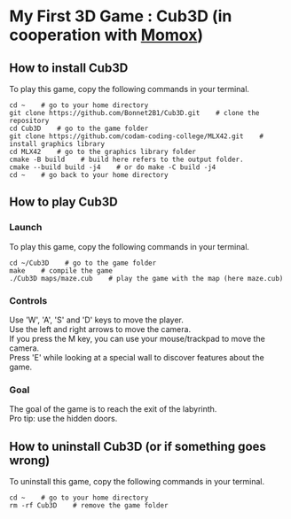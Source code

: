 # My First 3D Game : Cub3D (in cooperation with [Momox](https://github.com/momoox))

## How to install Cub3D

To play this game, copy the following commands in your terminal.

	cd ~    # go to your home directory
	git clone https://github.com/Bonnet2B1/Cub3D.git    # clone the repository
	cd Cub3D    # go to the game folder
	git clone https://github.com/codam-coding-college/MLX42.git    # install graphics library
	cd MLX42    # go to the graphics library folder
	cmake -B build    # build here refers to the output folder.
	cmake --build build -j4    # or do make -C build -j4
	cd ~    # go back to your home directory

## How to play Cub3D

### Launch
To play this game, copy the following commands in your terminal.

	cd ~/Cub3D    # go to the game folder
	make    # compile the game
	./Cub3D maps/maze.cub    # play the game with the map (here maze.cub)

### Controls
Use 'W', 'A', 'S' and 'D' keys to move the player. \
Use the left and right arrows to move the camera. \
If you press the M key, you can use your mouse/trackpad to move the camera. \
Press 'E' while looking at a special wall to discover features about the game.

### Goal
The goal of the game is to reach the exit of the labyrinth. \
Pro tip: use the hidden doors.

## How to uninstall Cub3D (or if something goes wrong)
To uninstall this game, copy the following commands in your terminal.

	cd ~    # go to your home directory
	rm -rf Cub3D    # remove the game folder
